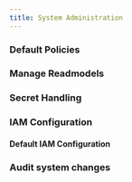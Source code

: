 ```yaml
---
title: System Administration
---
```


### Default Policies

### Manage Readmodels

### Secret Handling

### IAM Configuration

#### Default IAM Configuration

### Audit system changes
